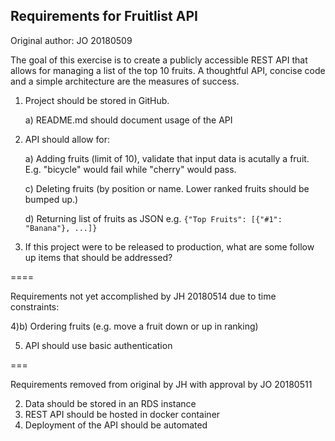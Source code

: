 ## Requirements for Fruitlist API ##

Original author: JO 20180509

The goal of this exercise is to create a publicly accessible REST API that allows for managing a list of the top 10 fruits.  A thoughtful API, concise code and a simple architecture are the measures of success.

1) Project should be stored in GitHub.

    a) README.md should document usage of the API

4) API should allow for:

    a) Adding fruits (limit of 10), validate that input data is acutally a fruit.  E.g. "bicycle" would fail while "cherry" would pass.

    c) Deleting fruits (by position or name.  Lower ranked fruits should be bumped up.)

    d) Returning list of fruits as JSON e.g. `{"Top Fruits": [{"#1": "Banana"}, ...]}`

7) If this project were to be released to production, what are some follow up items that should be addressed?

====

Requirements not yet accomplished by JH 20180514 due to time constraints:

4)b) Ordering fruits (e.g. move a fruit down or up in ranking)

5) API should use basic authentication

===

Requirements removed from original by JH with approval by JO 20180511

2) Data should be stored in an RDS instance
3) REST API should be hosted in docker container
6) Deployment of the API should be automated